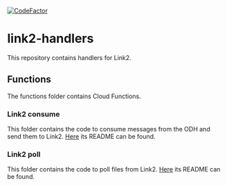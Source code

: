 [![CodeFactor](https://www.codefactor.io/repository/github/vwt-digital-solutions/link2-handlers/badge)](https://www.codefactor.io/repository/github/vwt-digital-solutions/link2-handlers)

# link2-handlers
This repository contains handlers for Link2.

## Functions
The functions folder contains Cloud Functions.

### Link2 consume
This folder contains the code to consume messages from the ODH and send them to Link2. [Here](https://github.com/vwt-digital-solutions/link2-handlers/tree/develop/functions/link2_consume) its README can be found.


### Link2 poll
This folder contains the code to poll files from Link2. [Here](https://github.com/vwt-digital-solutions/link2-handlers/tree/develop/functions/link2_poll) its README can be found.
